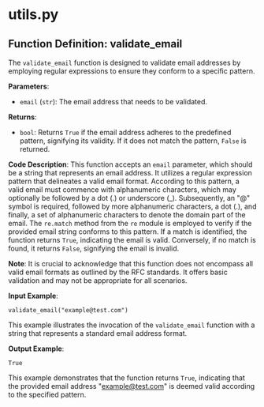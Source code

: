 # utils.py

## Function Definition: validate_email

The `validate_email` function is designed to validate email addresses by employing regular expressions to ensure they conform to a specific pattern.

**Parameters**:

- `email` (`str`): The email address that needs to be validated.

**Returns**:

- `bool`: Returns `True` if the email address adheres to the predefined pattern, signifying its validity. If it does not match the pattern, `False` is returned.

**Code Description**: This function accepts an `email` parameter, which should be a string that represents an email address. It utilizes a regular expression pattern that delineates a valid email format. According to this pattern, a valid email must commence with alphanumeric characters, which may optionally be followed by a dot (.) or underscore (_). Subsequently, an "@" symbol is required, followed by more alphanumeric characters, a dot (.), and finally, a set of alphanumeric characters to denote the domain part of the email. The `re.match` method from the `re` module is employed to verify if the provided email string conforms to this pattern. If a match is identified, the function returns `True`, indicating the email is valid. Conversely, if no match is found, it returns `False`, signifying the email is invalid.

**Note**: It is crucial to acknowledge that this function does not encompass all valid email formats as outlined by the RFC standards. It offers basic validation and may not be appropriate for all scenarios.

**Input Example**: 

```
validate_email("example@test.com")
```
This example illustrates the invocation of the `validate_email` function with a string that represents a standard email address format.

**Output Example**: 

```
True
```
This example demonstrates that the function returns `True`, indicating that the provided email address "example@test.com" is deemed valid according to the specified pattern.